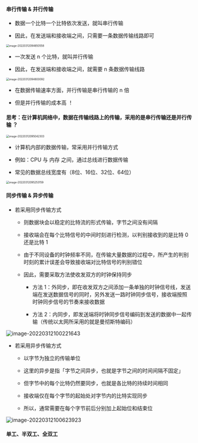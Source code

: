 #### 串行传输 & 并行传输

- 数据一个比特一个比特依次发送，就叫串行传输

- 因此，在发送端和接收端之间，只需要一条数据传输线路即可

<img src="https://gitee.com/pj-l/imgs-1/raw/master/image-20220312094650558.png" alt="image-20220312094650558" style="zoom:50%;" />

- 一次发送 n 个比特，就叫并行传输

- 因此，在发送端和接收端之间，就需要 n 条数据传输线路

<img src="https://gitee.com/pj-l/imgs-1/raw/master/image-20220312094800092.png" alt="image-20220312094800092" style="zoom:50%;" />

- 在数据传输速率方面，并行传输是串行传输的 n 倍

- 但是并行传输的成本高 ！

#### 思考：在计算机网络中，数据在传输线路上的传输，采用的是串行传输还是并行传输 ？

<img src="https://gitee.com/pj-l/imgs-1/raw/master/image-20220312095042303.png" alt="image-20220312095042303" style="zoom:50%;" />

- 计算机内部的数据传输，常采用并行传输方式

- 例如：CPU 与 内存 之间，通过总线进行数据传输

- 常见的数据总线宽度有（8位、16位、32位、64位）

<img src="https://gitee.com/pj-l/imgs-1/raw/master/image-20220312095253159.png" alt="image-20220312095253159" style="zoom:50%;" />

#### 同步传输 & 异步传输

- 若采用同步传输方式

	- 则数据块会以稳定的比特流的形式传输，字节之间没有间隔

	- 接收端会在每个比特信号的中间时刻进行检测，以判别接收到的是比特 0 还是比特 1

	- 由于不同设备的时钟频率不同，在传输大量数据的过程中，所产生的判别时刻的累计误差会导致接收端对比特信号的判别错位

	- 因此，需要采取方法使收发双方的时钟保持同步

		- 方法 1：外同步，即在收发双方之间添加一条单独的时钟信号线，发送端在发送数据信号的同时，另外发送一路时钟同步信号，接收端按照时钟同步信号的节奏来接收数据

		- 方法 2：内同步，即发送端将时钟同步信号编码到发送的数据中一起传输（传统以太网所采用的就是曼彻斯特编码）

![image-20220312100221643](https://gitee.com/pj-l/imgs-1/raw/master/image-20220312100221643.png)

- 若采用异步传输方式

	- 以字节为独立的传输单位

	- 这里的异步是指「字节之间异步，也就是字节之间的时间间隔不固定」

	- 但字节中的每个比特仍然要同步，也就是各比特的持续时间相同

	- 接收端仅在每个字节的起始处对字节内的比特实现同步

	- 所以，通常需要在每个字节前后分别加上起始位和结束位

![image-20220312100623923](https://gitee.com/pj-l/imgs-1/raw/master/image-20220312100623923.png)

#### 单工、半双工、全双工






